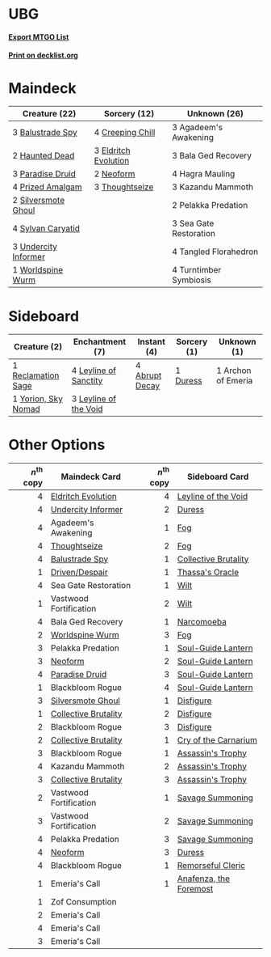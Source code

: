 # UBG

#### [Export MTGO List](../collection/UBG/UBG.txt)
#### [Print on decklist.org](http://decklist.org/?deckmain=3%09Agadeem's%20Awakening%0A3%09Bala%20Ged%20Recovery%0A3%09Balustrade%20Spy%0A4%09Creeping%20Chill%0A3%09Eldritch%20Evolution%0A4%09Hagra%20Mauling%0A2%09Haunted%20Dead%0A3%09Kazandu%20Mammoth%0A2%09Neoform%0A3%09Paradise%20Druid%0A2%09Pelakka%20Predation%0A4%09Prized%20Amalgam%0A3%09Sea%20Gate%20Restoration%0A2%09Silversmote%20Ghoul%0A4%09Sylvan%20Caryatid%0A4%09Tangled%20Florahedron%0A3%09Thoughtseize%0A4%09Turntimber%20Symbiosis%0A3%09Undercity%20Informer%0A1%09Worldspine%20Wurm&deckside=4%09Abrupt%20Decay%0A1%09Archon%20of%20Emeria%0A1%09Duress%0A4%09Leyline%20of%20Sanctity%0A3%09Leyline%20of%20the%20Void%0A1%09Reclamation%20Sage%0A1%09Yorion,%20Sky%20Nomad)
# Maindeck

|                                         Creature (22)                                         |                                         Sorcery (12)                                          |     Unknown (26)     |
|-----------------------------------------------------------------------------------------------|-----------------------------------------------------------------------------------------------|----------------------|
|3 [Balustrade Spy](http://gatherer.wizards.com/Pages/Card/Details.aspx?multiverseid=366464)    |4 [Creeping Chill](http://gatherer.wizards.com/Pages/Card/Details.aspx?multiverseid=452816)    |3 Agadeem's Awakening |
|2 [Haunted Dead](http://gatherer.wizards.com/Pages/Card/Details.aspx?multiverseid=414387)      |3 [Eldritch Evolution](http://gatherer.wizards.com/Pages/Card/Details.aspx?multiverseid=414456)|3 Bala Ged Recovery   |
|3 [Paradise Druid](http://gatherer.wizards.com/Pages/Card/Details.aspx?multiverseid=461098)    |2 [Neoform](http://gatherer.wizards.com/Pages/Card/Details.aspx?multiverseid=461133)           |4 Hagra Mauling       |
|4 [Prized Amalgam](http://gatherer.wizards.com/Pages/Card/Details.aspx?multiverseid=410014)    |3 [Thoughtseize](http://gatherer.wizards.com/Pages/Card/Details.aspx?multiverseid=438676)      |3 Kazandu Mammoth     |
|2 [Silversmote Ghoul](http://gatherer.wizards.com/Pages/Card/Details.aspx?multiverseid=485445) |                                                                                               |2 Pelakka Predation   |
|4 [Sylvan Caryatid](http://gatherer.wizards.com/Pages/Card/Details.aspx?multiverseid=373624)   |                                                                                               |3 Sea Gate Restoration|
|3 [Undercity Informer](http://gatherer.wizards.com/Pages/Card/Details.aspx?multiverseid=366271)|                                                                                               |4 Tangled Florahedron |
|1 [Worldspine Wurm](http://gatherer.wizards.com/Pages/Card/Details.aspx?multiverseid=253575)   |                                                                                               |4 Turntimber Symbiosis|


# Sideboard

|                                         Creature (2)                                         |                                        Enchantment (7)                                         |                                       Instant (4)                                       |                                   Sorcery (1)                                    |   Unknown (1)    |
|----------------------------------------------------------------------------------------------|------------------------------------------------------------------------------------------------|-----------------------------------------------------------------------------------------|----------------------------------------------------------------------------------|------------------|
|1 [Reclamation Sage](http://gatherer.wizards.com/Pages/Card/Details.aspx?multiverseid=389651) |4 [Leyline of Sanctity](http://gatherer.wizards.com/Pages/Card/Details.aspx?multiverseid=204993)|4 [Abrupt Decay](http://gatherer.wizards.com/Pages/Card/Details.aspx?multiverseid=456061)|1 [Duress](http://gatherer.wizards.com/Pages/Card/Details.aspx?multiverseid=14557)|1 Archon of Emeria|
|1 [Yorion, Sky Nomad](http://gatherer.wizards.com/Pages/Card/Details.aspx?multiverseid=479752)|3 [Leyline of the Void](http://gatherer.wizards.com/Pages/Card/Details.aspx?multiverseid=107682)|                                                                                         |                                                                                  |                  |


# Other Options

|*n*<sup>th</sup> copy|                                         Maindeck Card                                         |*n*<sup>th</sup> copy|                                         Sideboard Card                                          |
|--------------------:|-----------------------------------------------------------------------------------------------|--------------------:|-------------------------------------------------------------------------------------------------|
|                    4|[Eldritch Evolution](http://gatherer.wizards.com/Pages/Card/Details.aspx?multiverseid=414456)  |                    4|[Leyline of the Void](http://gatherer.wizards.com/Pages/Card/Details.aspx?multiverseid=107682)   |
|                    4|[Undercity Informer](http://gatherer.wizards.com/Pages/Card/Details.aspx?multiverseid=366271)  |                    2|[Duress](http://gatherer.wizards.com/Pages/Card/Details.aspx?multiverseid=14557)                 |
|                    4|Agadeem's Awakening                                                                            |                    1|[Fog](http://gatherer.wizards.com/Pages/Card/Details.aspx?multiverseid=746)                      |
|                    4|[Thoughtseize](http://gatherer.wizards.com/Pages/Card/Details.aspx?multiverseid=438676)        |                    2|[Fog](http://gatherer.wizards.com/Pages/Card/Details.aspx?multiverseid=746)                      |
|                    4|[Balustrade Spy](http://gatherer.wizards.com/Pages/Card/Details.aspx?multiverseid=366464)      |                    1|[Collective Brutality](http://gatherer.wizards.com/Pages/Card/Details.aspx?multiverseid=414380)  |
|                    1|[Driven/Despair](http://gatherer.wizards.com/Pages/Card/Details.aspx?multiverseid=430846)      |                    1|[Thassa's Oracle](http://gatherer.wizards.com/Pages/Card/Details.aspx?multiverseid=476324)       |
|                    4|Sea Gate Restoration                                                                           |                    1|[Wilt](http://gatherer.wizards.com/Pages/Card/Details.aspx?multiverseid=479696)                  |
|                    1|Vastwood Fortification                                                                         |                    2|[Wilt](http://gatherer.wizards.com/Pages/Card/Details.aspx?multiverseid=479696)                  |
|                    4|Bala Ged Recovery                                                                              |                    1|[Narcomoeba](http://gatherer.wizards.com/Pages/Card/Details.aspx?multiverseid=136140)            |
|                    2|[Worldspine Wurm](http://gatherer.wizards.com/Pages/Card/Details.aspx?multiverseid=253575)     |                    3|[Fog](http://gatherer.wizards.com/Pages/Card/Details.aspx?multiverseid=746)                      |
|                    3|Pelakka Predation                                                                              |                    1|[Soul-Guide Lantern](http://gatherer.wizards.com/Pages/Card/Details.aspx?multiverseid=476488)    |
|                    3|[Neoform](http://gatherer.wizards.com/Pages/Card/Details.aspx?multiverseid=461133)             |                    2|[Soul-Guide Lantern](http://gatherer.wizards.com/Pages/Card/Details.aspx?multiverseid=476488)    |
|                    4|[Paradise Druid](http://gatherer.wizards.com/Pages/Card/Details.aspx?multiverseid=461098)      |                    3|[Soul-Guide Lantern](http://gatherer.wizards.com/Pages/Card/Details.aspx?multiverseid=476488)    |
|                    1|Blackbloom Rogue                                                                               |                    4|[Soul-Guide Lantern](http://gatherer.wizards.com/Pages/Card/Details.aspx?multiverseid=476488)    |
|                    3|[Silversmote Ghoul](http://gatherer.wizards.com/Pages/Card/Details.aspx?multiverseid=485445)   |                    1|[Disfigure](http://gatherer.wizards.com/Pages/Card/Details.aspx?multiverseid=442076)             |
|                    1|[Collective Brutality](http://gatherer.wizards.com/Pages/Card/Details.aspx?multiverseid=414380)|                    2|[Disfigure](http://gatherer.wizards.com/Pages/Card/Details.aspx?multiverseid=442076)             |
|                    2|Blackbloom Rogue                                                                               |                    3|[Disfigure](http://gatherer.wizards.com/Pages/Card/Details.aspx?multiverseid=442076)             |
|                    2|[Collective Brutality](http://gatherer.wizards.com/Pages/Card/Details.aspx?multiverseid=414380)|                    1|[Cry of the Carnarium](http://gatherer.wizards.com/Pages/Card/Details.aspx?multiverseid=457214)  |
|                    3|Blackbloom Rogue                                                                               |                    1|[Assassin's Trophy](http://gatherer.wizards.com/Pages/Card/Details.aspx?multiverseid=452902)     |
|                    4|Kazandu Mammoth                                                                                |                    2|[Assassin's Trophy](http://gatherer.wizards.com/Pages/Card/Details.aspx?multiverseid=452902)     |
|                    3|[Collective Brutality](http://gatherer.wizards.com/Pages/Card/Details.aspx?multiverseid=414380)|                    3|[Assassin's Trophy](http://gatherer.wizards.com/Pages/Card/Details.aspx?multiverseid=452902)     |
|                    2|Vastwood Fortification                                                                         |                    1|[Savage Summoning](http://gatherer.wizards.com/Pages/Card/Details.aspx?multiverseid=370710)      |
|                    3|Vastwood Fortification                                                                         |                    2|[Savage Summoning](http://gatherer.wizards.com/Pages/Card/Details.aspx?multiverseid=370710)      |
|                    4|Pelakka Predation                                                                              |                    3|[Savage Summoning](http://gatherer.wizards.com/Pages/Card/Details.aspx?multiverseid=370710)      |
|                    4|[Neoform](http://gatherer.wizards.com/Pages/Card/Details.aspx?multiverseid=461133)             |                    3|[Duress](http://gatherer.wizards.com/Pages/Card/Details.aspx?multiverseid=14557)                 |
|                    4|Blackbloom Rogue                                                                               |                    1|[Remorseful Cleric](http://gatherer.wizards.com/Pages/Card/Details.aspx?multiverseid=447169)     |
|                    1|Emeria's Call                                                                                  |                    1|[Anafenza, the Foremost](http://gatherer.wizards.com/Pages/Card/Details.aspx?multiverseid=386476)|
|                    1|Zof Consumption                                                                                |                     |                                                                                                 |
|                    2|Emeria's Call                                                                                  |                     |                                                                                                 |
|                    4|Emeria's Call                                                                                  |                     |                                                                                                 |
|                    3|Emeria's Call                                                                                  |                     |                                                                                                 |

